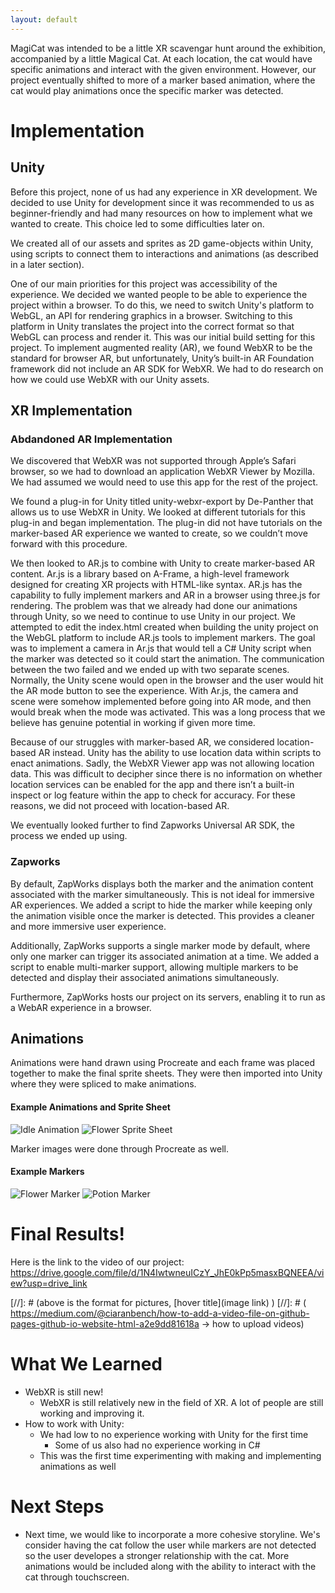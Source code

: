 ```yaml
---
layout: default
---
```


MagiCat was intended to be a little XR scavengar hunt around the exhibition, accompanied by a little Magical Cat. At each location, the cat would have specific animations and interact with the given environment. However, our project eventually shifted to more of a marker based animation, where the cat would play animations once the specific marker was detected.

# Implementation 

## Unity

Before this project, none of us had any experience in XR development. We decided to use Unity for development since it was recommended to us as beginner-friendly and had many resources on how to implement what we wanted to create. This choice led to some difficulties later on. 

We created all of our assets and sprites as 2D game-objects within Unity, using scripts to connect them to interactions and animations (as described in a later section). 

One of our main priorities for this project was accessibility of the experience. We decided we wanted people to be able to experience the project within a browser. To do this, we need to switch Unity's platform to WebGL, an API for rendering graphics in a browser. Switching to this platform in Unity translates the project into the correct format so that WebGL can process and render it. This was our initial build setting for this project. To implement augmented reality (AR), we found WebXR to be the standard for browser AR, but unfortunately, Unity’s built-in AR Foundation framework did not include an AR SDK for WebXR. We had to do research on how we could use WebXR with our Unity assets.


## XR Implementation

### Abdandoned AR Implementation

We discovered that WebXR was not supported through Apple’s Safari browser, so we had to download an application WebXR Viewer by Mozilla. We had assumed we would need to use this app for the rest of the project. 

We found a plug-in for Unity titled unity-webxr-export by De-Panther that allows us to use WebXR in Unity. We looked at different tutorials for this plug-in and began implementation. The plug-in did not have tutorials on the marker-based AR experience we wanted to create, so we couldn’t move forward with this procedure.

We then looked to AR.js to combine with Unity to create marker-based AR content. Ar.js is a library based on A-Frame, a high-level framework designed for creating XR projects with HTML-like syntax. AR.js has the capability to fully implement markers and AR in a browser using three.js for rendering. The problem was that we already had done our animations through Unity, so we need to continue to use Unity in our project. We attempted to edit the index.html created when building the unity  project on the WebGL platform to include AR.js tools to implement markers. The goal was to implement a camera in Ar.js that would tell a C# Unity script when the marker was detected so it could start the animation. The communication between the two failed and we ended up with two separate scenes. Normally, the Unity scene would open in the browser and the user would hit the AR mode button to see the experience. With Ar.js, the camera and scene were somehow implemented before going into AR mode, and then would break when the mode was activated. This was a long process that we believe has genuine potential in working if given more time. 

Because of our struggles with marker-based AR, we considered location-based AR instead. Unity has the ability to use location data within scripts to enact animations. Sadly, the WebXR Viewer app was not allowing location data. This was difficult to decipher since there is no information on whether location services can be enabled for the app and there isn’t a built-in inspect or log feature within the app to check for accuracy. For these reasons, we did not proceed with location-based AR. 

We eventually looked further to find Zapworks Universal AR SDK, the process we ended up using. 


### Zapworks

By default, ZapWorks displays both the marker and the animation content associated with the marker simultaneously. This is not ideal for immersive AR experiences. We added a script to hide the marker while keeping only the animation visible once the marker is detected. This provides a cleaner and more immersive user experience.

Additionally, ZapWorks supports a single marker mode by default, where only one marker can trigger its associated animation at a time. We added a script to enable multi-marker support, allowing multiple markers to be detected and display their associated animations simultaneously.

Furthermore, ZapWorks hosts our project on its servers, enabling it to run as a WebAR experience in a browser.

## Animations

Animations were hand drawn using Procreate and each frame was placed together to make the final sprite sheets. They were then imported into Unity where they were spliced to make animations.

#### Example Animations and Sprite Sheet
![Idle Animation](https://raw.githubusercontent.com/XinYuJ20/Magicat-Hunt/73cda30f36e5cf3278a04cb436d0595f8210c0b4/idle.gif )
![Flower Sprite Sheet](https://github.com/XinYuJ20/Magicat-Hunt/blob/master/Flowers.png?raw=true)

Marker images were done through Procreate as well. 

#### Example Markers
![Flower Marker](https://raw.githubusercontent.com/XinYuJ20/Magicat-Hunt/73cda30f36e5cf3278a04cb436d0595f8210c0b4/flower_marker.png )
![Potion Marker](https://raw.githubusercontent.com/XinYuJ20/Magicat-Hunt/73cda30f36e5cf3278a04cb436d0595f8210c0b4/portal.png )

# Final Results!

Here is the link to the video of our project: https://drive.google.com/file/d/1N4IwtwneuICzY_JhE0kPp5masxBQNEEA/view?usp=drive_link 

[//]: # (above is the format for pictures, [hover title](image link) )
[//]: # ( https://medium.com/@ciaranbench/how-to-add-a-video-file-on-github-pages-github-io-website-html-a2e9dd81618a -> how to upload videos)

# What We Learned

- WebXR is still new!
  - WebXR is still relatively new in the field of XR. A lot of people are still working and improving it.
- How to work with Unity:
  - We had low to no experience working with Unity for the first time
    - Some of us also had no experience working in C#
  - This was the first time experimenting with making and implementing animations as well

# Next Steps

*   Next time, we would like to incorporate a more cohesive storyline. We's consider having the cat follow the user while markers are not detected so the user developes a stronger relationship with the cat. More animations would be included along with the ability to interact with the cat through touchscreen. 
